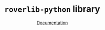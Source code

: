 <h1 align="center"><code>roverlib-python</code> library</h1>
<div align="center">
  
  <a href="https://ase.vu.nl/docs/category/roverlib-python">Documentation</a>
  <br />
</div>
<br/>


